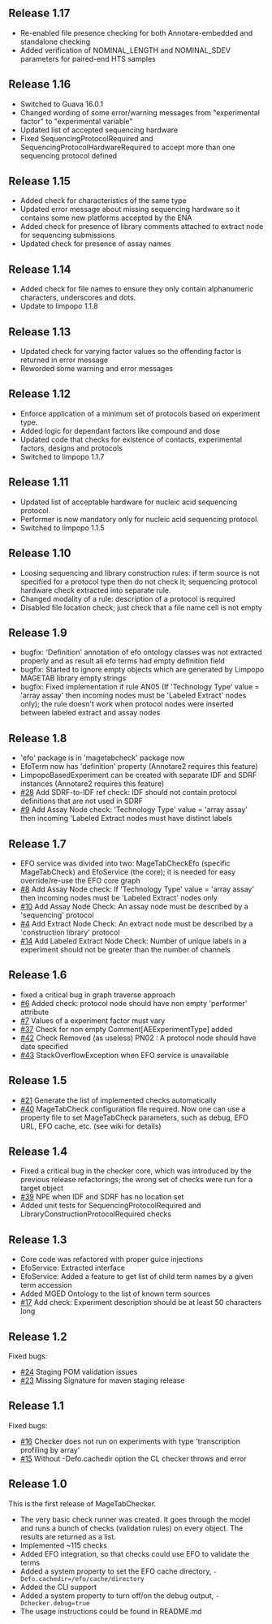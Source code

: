 ## Release 1.17

  * Re-enabled file presence checking for both Annotare-embedded and standalone checking 
  * Added verification of NOMINAL_LENGTH and NOMINAL_SDEV parameters for paired-end HTS samples

## Release 1.16

  * Switched to Guava 16.0.1
  * Changed wording of some error/warning messages from "experimental factor" to "experimental variable"
  * Updated list of accepted sequencing hardware
  * Fixed SequencingProtocolRequired and SequencingProtocolHardwareRequired to accept more than one sequencing protocol defined

## Release 1.15

  * Added check for characteristics of the same type
  * Updated error message about missing sequencing hardware so it contains some new platforms accepted by the ENA
  * Added check for presence of library comments attached to extract node for sequencing submissions
  * Updated check for presence of assay names

## Release 1.14

  * Added check for file names to ensure they only contain alphanumeric characters, underscores and dots.
  * Update to limpopo 1.1.8

## Release 1.13

  * Updated check for varying factor values so the offending factor is returned in error message
  * Reworded some warning and error messages

## Release 1.12

 * Enforce application of a minimum set of protocols based on experiment type.
 * Added logic for dependant factors like compound and dose
 * Updated code that checks for existence of contacts, experimental factors, designs and protocols
 * Switched to limpopo 1.1.7

## Release 1.11

 * Updated list of acceptable hardware for nucleic acid sequencing protocol.
 * Performer is now mandatory only for nucleic acid sequencing protocol.
 * Switched to limpopo 1.1.5

## Release 1.10

 * Loosing sequencing and library construction rules: if term source is not specified for a protocol type then do not check it; sequencing protocol hardware check extracted into separate rule.
 * Changed modality of a rule: description of a protocol is required
 * Disabled file location check; just check that a file name cell is not empty

## Release 1.9

 * bugfix: 'Definition' annotation of efo ontology classes was not extracted properly and as result all efo terms had empty definition field
 * bugfix: Started to ignore empty objects which are generated by Limpopo MAGETAB library empty strings
 * bugfix: Fixed implementation if rule AN05 (If 'Technology Type' value = 'array assay' then incoming nodes must be 'Labeled Extract' nodes only); the rule doesn't work when protocol nodes were inserted between labeled extract and assay nodes

## Release 1.8

 * 'efo' package is in 'magetabcheck' package now
 * EfoTerm now has 'definition' property (Annotare2 requires this feature)
 * LimpopoBasedExperiment can be created with separate IDF and SDRF instances (Annotare2 requires this feature)
 * [#28](https://github.com/arrayexpress/magetabcheck/issues/28) Add SDRF-to-IDF ref check: IDF should not contain protocol definitions that are not used in SDRF
 * [#9](https://github.com/arrayexpress/magetabcheck/issues/9) Add Assay Node check: 'Technology Type' value = 'array assay' then incoming 'Labeled Extract nodes must have distinct labels

## Release 1.7

 * EFO service was divided into two: MageTabCheckEfo (specific MageTabCheck) and EfoService (the core); it is needed
   for easy override/re-use the EFO core graph
 * [#8](https://github.com/arrayexpress/magetabcheck/issues/8) Add Assay Node check: If 'Technology Type' value = 'array assay' then incoming nodes must be 'Labeled Extract' nodes only
 * [#10](https://github.com/arrayexpress/magetabcheck/issues/10) Add Assay Node Check: An assay node must be described by a 'sequencing' protocol
 * [#4](https://github.com/arrayexpress/magetabcheck/issues/10) Add Extract Node Check: An extract node must be described by a 'construction library' protocol
 * [#14](https://github.com/arrayexpress/magetabcheck/issues/14) Add Labeled Extract Node Check: Number of unique labels in a experiment should not be greater than the number of channels

## Release 1.6

 * fixed a critical bug in graph traverse approach
 * [#6](https://github.com/arrayexpress/magetabcheck/issues/6)  Added check: protocol node should have non empty 'performer' attribute
 * [#7](https://github.com/arrayexpress/magetabcheck/issues/7)  Values of a experiment factor must vary
 * [#37](https://github.com/arrayexpress/magetabcheck/issues/37) Check for non empty Comment[AEExperimentType] added
 * [#42](https://github.com/arrayexpress/magetabcheck/issues/42) Check Removed (as useless) PN02 : A protocol node should have date specified
 * [#43](https://github.com/arrayexpress/magetabcheck/issues/43) StackOverflowException when EFO service is unavailable

## Release 1.5

 * [#21](https://github.com/arrayexpress/magetabcheck/issues/21) Generate the list of implemented checks automatically
 * [#40](https://github.com/arrayexpress/magetabcheck/issues/40) MageTabCheck configuration file required.
   Now one can use a property file to set MageTabCheck parameters, such as debug, EFO URL, EFO cache, etc. (see wiki for details)

## Release 1.4

 * Fixed a critical bug in the checker core, which was introduced by the previous release refactorings; the wrong set of checks were run for a target object
 * [#39](https://github.com/arrayexpress/magetabcheck/issues/39) NPE when IDF and SDRF has no location set
 * Added unit tests for SequencingProtocolRequired and LibraryConstructionProtocolRequired checks

## Release 1.3

 * Core code was refactored with proper guice injections
 * EfoService: Extracted interface
 * EfoService: Added a feature to get list of child term names by a given term accession
 * Added MGED Ontology to the list of known term sources
 * [#17](https://github.com/arrayexpress/magetabcheck/issues/23) Add check: Experiment description should be at least 50 characters long

## Release 1.2

Fixed bugs:

 * [#24](https://github.com/arrayexpress/magetabcheck/issues/24) Staging POM validation issues
 * [#23](https://github.com/arrayexpress/magetabcheck/issues/23) Missing Signature for maven staging release

## Release 1.1

Fixed bugs:

 * [#16](https://github.com/arrayexpress/magetabcheck/issues/16) Checker does not run on experiments with type 'transcription profiling by array'
 * [#15](https://github.com/arrayexpress/magetabcheck/issues/16) Without -Defo.cachedir option the CL checker throws and error

## Release 1.0

This is the first release of MageTabChecker.

 * The very basic check runner was created. It goes through the model and runs a bunch of checks (validation rules) on every object. The results are returned as a list.
 * Implemented ~115 checks
 * Added EFO integration, so that checks could use EFO to validate the terms
 * Added a system property to set the EFO cache directory, `-Defo.cachedir=/efo/cache/directory`
 * Added the CLI support
 * Added a system property to turn off/on the debug output, `-Dchecker.debug=true`
 * The usage instructions could be found in README.md
